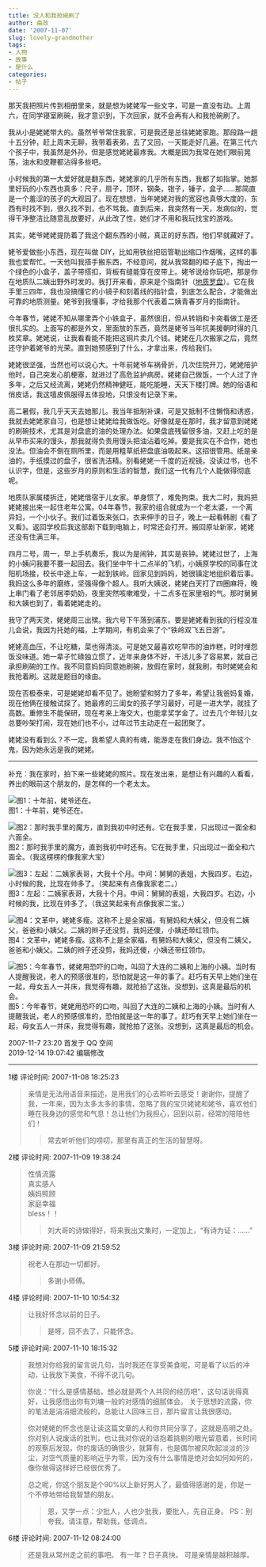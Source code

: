 ```yaml
---
title: 没人和我抢碗刷了
author: 曲政
date: '2007-11-07'
slug: lovely-grandmother
tags:
- 人物
- 故事
- 是什么
categories:
- 帖子
---
```

那天我把照片传到相册里来，就是想为姥姥写一些文字，可是一直没有动。上周六，在同学寝室刷碗，我才意识到，下次回家，就不会再有人和我抢碗刷了。 

我从小是姥姥带大的。虽然爷爷常住我家，可是我还是总往姥姥家跑。那段路一趟十五分钟，赶上周末无聊，我带着表弟，去了又回，一天能走好几遍。在第三代六个孩子中，我虽然是外孙，但是感觉姥姥最疼我。大概是因为我常在她们眼前晃荡，油水和皮鞭都沾得多些吧。 

小时候我的第一大爱好就是翻东西，姥姥家的几乎所有东西，我都了如指掌。她那里好玩的小东西也真多：尺子，扇子，顶环，钢条，钳子，锤子，盒子……那简直是一个羞涩的孩子的大观园了。现在想想，当年姥姥对我的宽容也真够大度的，东西有时找不到，很久找不到，也不骂我。直到后来，我突然有一天，发病似的，觉得干净整洁比随意乱放要好，从此改了性，她们才不用和我玩找宝的游戏。

其实，姥爷姥姥提防着了我这个翻东西的小贼，真正的好东西，他们早就藏好了。

姥爷爱做些小东西，现在叫做 DIY，比如用铁丝把铝管勒出缩口作烟嘴，这样的事我也爱帮忙。一天他叫我搭手搬东西，不经意间，就从我常翻的柜子底下，掏出一个绿色的小盒子，盖子带搭扣，背板有缝能穿在皮带上。姥爷说给你玩吧，那是你在地质队二姨出野外时发的。我打开来看，原来是个指南针（[地质罗盘](https://mp.weixin.qq.com/s?src=11&timestamp=1576239700&ver=2032&signature=cWqJgHhM8opixzifZp9ZrtHG2p7QXGeTgPv3YxRahz1UZ2n0-KQSWBnXlzL4DmhTj1cPBrQahm-7lryhUVCL-VljLKYJ54l-wWtD5g2UA1BlFOKvl-fxXX5DCWKoFaRC&new=1)）。它在我手里三四年，我也没搞懂它的小镜子和刻着线的指针盘，到底怎么配合，才能做出可靠的地质测量。姥爷到我懂事，才给我那个代表着二姨青春岁月的指南针。

今年春节，姥姥不知从哪里弄个小铁盒子，虽然很旧，但从转销和卡突看做工是还很扎实的。上面写的都是外文，里面放的东西，竟然是姥爷当年抗美援朝时得的几枚奖章。姥姥说，让我看看能不能把这铜片卖几个钱。姥姥在几次搬家之后，竟然还守护着姥爷的光荣。直到她预感到了什么，才拿出来，传给我们。 

姥姥很坚强，当然也可以说心大。十年前姥爷车祸骨折，几次住院开刀，姥姥陪护他时，自己突发心肌梗塞，就进过了高危监护病房。姥姥自己做饭，一个人过了许多年，之后又经流离，姥姥仍然精神健旺，能吃能睡，天天下楼打牌。她的俗语和俏皮话，我这嘻皮佩服得五体投地，只恨没有记录下来。 

高二暑假，我几乎天天去她那儿。我当年抵制补课，可是又抵制不住懒惰和诱惑，我就去姥姥家自习，也是想让姥姥给我做饭吃。好像就是在那时，我才留意到姥姥的刷碗技术，尤其是对盘底的油的处理办法。如果盘底残留很多油，又赶上吃的是从早市买来的馒头，那我就得负责用馒头把油沾着吃掉。要是我实在不合作，她也没法。但油会不倒在厕所里，而是用粗草纸把盘底油吸起来。这招很管用。纸是亲油的，手纸摸过的盘子，很省洗洁精。别看姥姥一千度的近视镜，没读过书，也不认识字，但是，这些岁月的原则和生活的智慧，我们这一代有几个人能做得彻底呢。 

地质队家属楼拆迁，姥姥借宿于儿女家。单身惯了，难免拘束。我大二时，我妈把姥姥接出来一起住老年公寓。04年春节，我家的组合就成为一个老太婆，一个离异妇，一个小伙子。我们过着饭来张口，衣来伸手的日子，晚上一起看韩剧《看了又看》。返回学校后我这部剧下载到电脑上，时常还会打开。搬回原址新家，姥姥还没有住满三年。 

四月二号，周一，早上手机奏乐，我以为是闹钟，其实是丧钟。姥姥过世了，上海的小姨问我要不要一起回去。我们坐中午十二点半的飞机，小姨原学校的同事在沈阳机场接，校长中途上车，一起到铁岭。回家见到妈妈，她很镇定地组织着后事。我妈这么多年的磨练，坚强得像个超人。我听大姨说，姥姥白天打了四圈麻将，晚上串门看了老邻居李奶奶，夜里突然咳嗽难受，十二点多在家里咽的气。那时舅舅和大姨也到了，看着姥姥走的。 

我守了两天灵，姥姥周三出殡。我六号下午落到浦东。要是姥姥看到我的行程没准儿会说，我因为托她的福，上学期间，有机会来了个“铁岭双飞五日游”。 

姥姥高血压，不让吃糖，菜也得清淡。可是她又最喜欢吃早市的油炸糕，时时埋怨饭没味道。她一辈子忙碌独立惯了，近年来身体不好，干活儿多了容易累，就自己承担刷碗的工作。我不同意妈妈同意她刷碗，放假在家时，就我刷，有时姥姥会和我抢着刷。这就是题目的缘由。 

现在否极泰来，可是姥姥却看不见了。她盼望和努力了多年，希望让我爸妈复婚，现在他俩在接触试探了。她最疼的三闺女的孩子学习最好，可是一进大学，就挂了高数。重修生不能保研，现在考来上海交大，也能拿奖学金了。过去几个年轻儿女总要吵架打闹，现在她们也不小，过年过节主动走在一起团聚了。 

姥姥没有看到么？不一定。我希望人真的有魂，能游走在我们身边。我不怕这个鬼，因为她永远是我的姥姥。 

---

补充：我在家时，拍下来一些姥姥的照片。现在发出来，是想让有兴趣的人看看，养出的眼前这个朋友的，是怎样的一个老太太。 

![图1：十年前，姥爷还在。](https://tva1.sinaimg.cn/large/006tNbRwly1g9wg2ak628j30m80gowg0.jpg)  
图1：十年前，姥爷还在。

![图2：那时我手里的魔方，直到我初中时还有。它在我手里，只出现过一面全和六面全。](https://tva1.sinaimg.cn/large/006tNbRwgy1g9sjtsbahxj30eb0gojs5.jpg)   
图2：那时我手里的魔方，直到我初中时还有。它在我手里，只出现过一面全和六面全。（我这楞楞的像我家大宝）

![图3：左起：二姨家表哥，大我十个月。中间：舅舅的表姐，大我四岁。右边，小时候的我，比现在帅多了。（笑起来有点像我家老二。）](https://tva1.sinaimg.cn/large/006tNbRwgy1g9sjtrdn9kj30e40go0to.jpg)  
图3：左起：二姨家表哥，大我十个月。中间：舅舅的表姐，大我四岁。右边，小时候的我，比现在帅多了。（我这笑起来有点像我家二宝。）

![图4：文革中，姥姥多瘦。这称不上是全家福，有舅妈和大姨父，但没有二姨父，爸爸和小姨父。二姨的辫子还没剪，我妈还傻，小姨还带红领巾。](https://tva1.sinaimg.cn/large/006tNbRwgy1g9sjtqstvzj30m80goq45.jpg)  
图4：文革中，姥姥多瘦。这称不上是全家福，有舅妈和大姨父，但没有二姨父，爸爸和小姨父。二姨的辫子还没剪，我妈还傻，小姨还带红领巾。

![图5：今年春节，姥姥用恐吓的口吻，叫回了大连的二姨和上海的小姨。当时有人提醒我说，老人的预感很准的，恐怕就是这一年的事了。赶巧有天早上她们坐在一起，母女五人一并床，我觉得有趣，就抢拍了这张。没想到，这真是最后的机会。](https://tva1.sinaimg.cn/large/006tNbRwgy1g9sjtrvhftj30m80gowgg.jpg)  
图5：今年春节，姥姥用恐吓的口吻，叫回了大连的二姨和上海的小姨。当时有人提醒我说，老人的预感很准的，恐怕就是这一年的事了。赶巧有天早上她们坐在一起，母女五人一并床，我觉得有趣，就抢拍了这张。没想到，这真是最后的机会。

2007-11-7 23:20 首发于 QQ 空间   
2019-12-14 19:07:42 编辑修改

---

1楼 评论时间: 2007-11-08 18:25:23

> 亲情是无法用语音来描述，是用我们的心去聆听去感受！谢谢你，提醒了我，一年来，因为太多太多的事情，忽略了我的宝贝姥姥和姥爷，喜欢他们睡在我身边的感觉和气息！总让他们为我担心，回到以前，经常的陪陪他们！
>
> >   常去听听他们的唠叨，那里有真正的生活的智慧呀。 

2楼 评论时间: 2007-11-09 19:38:24

> 性情流露  
> 真实感人  
> 姨妈照顾  
> 家庭幸福  
> bless！！ 
> 
> > 刘大哥的诗做得好，将来我出文集时，一定加上，“有诗为证：……” 

3楼 评论时间: 2007-11-09 21:59:52

>   祝老人在那边一切都好。 
>
>   >   多谢小师傅。

4楼 评论时间: 2007-11-10 10:54:32

>   让我好怀念以前的日子。
>
>   >   是呀，回不去了，只能怀念。

5楼 评论时间: 2007-11-10 18:15:32

>   我想对你给我的留言说几句，当时我还在享受美食呢，可是看了以后的冲动，让我放下美食，不得不说几句。
>
>   你说：“什么是感情基础，想必就是两个人共同的经历吧”，这句话说得真好，让我感悟出你有刘墉一般的对感情的细腻体会。
>   关于思想的流露，你的笔法是涓涓细流般的，总能让人回味三日，那片留言让我很感动。
>
>   你对姥姥的怀念也是让读这篇文章的人和你共同分享了，这就是高明之处。
>   你对别人说废话的批判，也让我对你说的话抱着挑剔的眼光留意着，长时间的观察后发现，你的废话的确很少，就算有，也是偶尔被风吹起淡淡的沙尘，对空气质量的影响近乎为零，因为没有什么事情是绝对会如何如何的，像你做得这样好已经很优秀了。
>
>   总之呢，你这个朋友是个90%以上新好男人了，最值得感谢的是，你是一个不停地带给我智慧的朋友。
>
>   >   恩，又学一点：少批人，人也少批我，要批人，先自正身。
>   >   PS：别夸我，请注意，帮助我，低调点。 

6楼 评论时间: 2007-11-12 08:24:00

>   还是我从常州走之前的事吧。
>   有一年？日子真快。
>   可是亲情是越积越厚。 